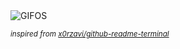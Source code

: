 <div align="justify">
<picture>
    <source media="(prefers-color-scheme: dark)" srcset="https://i.ibb.co/9m4yHm2z/output-gif.gif">
    <source media="(prefers-color-scheme: light)" srcset="https://i.ibb.co/9m4yHm2z/output-gif.gif">
    <img alt="GIFOS" src="https://i.ibb.co/9m4yHm2z/output-gif.gif">
</picture>

<sub><i>inspired from [x0rzavi/github-readme-terminal](https://github.com/x0rzavi/github-readme-terminal)</i></sub>

</div>

<!-- Image deletion URL: https://ibb.co/p6K4j6ZG/fb8628e620d75ab58b594f799e2cc068 -->